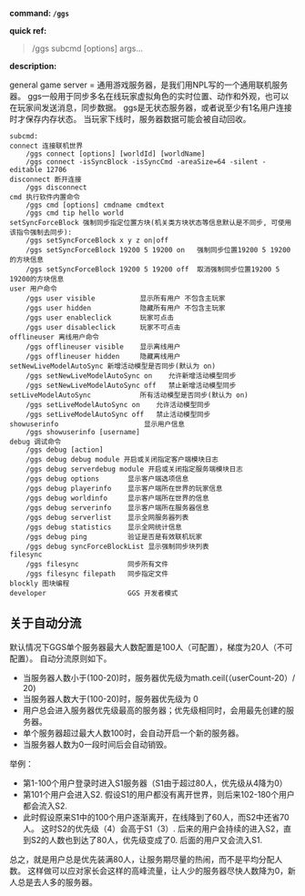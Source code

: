 **command: `/ggs`**

**quick ref:**
> /ggs subcmd [options] args...

**description:**

general game server  = 通用游戏服务器，是我们用NPL写的一个通用联机服务器。 
ggs一般用于同步多名在线玩家虚拟角色的实时位置、动作和外观，也可以在玩家间发送消息，同步数据。
ggs是无状态服务器，或者说至少有1名用户连接时才保存内存状态。 当玩家下线时，服务器数据可能会被自动回收。 

```
subcmd: 
connect 连接联机世界
	/ggs connect [options] [worldId] [worldName]
	/ggs connect -isSyncBlock -isSyncCmd -areaSize=64 -silent -editable 12706
disconnect 断开连接
	/ggs disconnect
cmd 执行软件内置命令
	/ggs cmd [options] cmdname cmdtext
	/ggs cmd tip hello world	
setSyncForceBlock 强制同步指定位置方块(机关类方块状态等信息默认是不同步, 可使用该指令强制去同步):
	/ggs setSyncForceBlock x y z on|off
	/ggs setSyncForceBlock 19200 5 19200 on   强制同步位置19200 5 19200的方块信息
	/ggs setSyncForceBlock 19200 5 19200 off  取消强制同步位置19200 5 19200的方块信息
user 用户命令
	/ggs user visible           显示所有用户 不包含主玩家
	/ggs user hidden            隐藏所有用户 不包含主玩家
	/ggs user enableclick       玩家可点击
	/ggs user disableclick      玩家不可点击
offlineuser 离线用户命令
	/ggs offlineuser visible    显示离线用户
	/ggs offlineuser hidden     隐藏离线用户
setNewLiveModelAutoSync 新增活动模型是否同步(默认为 on)
	/ggs setNewLiveModelAutoSync on    允许新增活动模型同步
	/ggs setNewLiveModelAutoSync off   禁止新增活动模型同步
setLiveModelAutoSync            所有活动模型是否同步(默认为 on)
	/ggs setLiveModelAutoSync on    允许活动模型同步
	/ggs setLiveModelAutoSync off   禁止活动模型同步
showuserinfo                     显示用户信息
	/ggs showuserinfo [username]
debug 调试命令 
	/ggs debug [action]
	/ggs debug debug module 开启或关闭指定客户端模块日志
	/ggs debug serverdebug module 开启或关闭指定服务端模块日志
	/ggs debug options       显示客户端选项信息
	/ggs debug playerinfo    显示客户端所在世界的玩家信息
	/ggs debug worldinfo     显示客户端所在世界的信息
	/ggs debug serverinfo    显示客户端所在服务器信息	
	/ggs debug serverlist    显示全网服务器列表
	/ggs debug statistics    显示全网统计信息
	/ggs debug ping          验证是否是有效联机玩家
	/ggs debug syncForceBlockList 显示强制同步块列表
filesync
	/ggs filesync            同步所有文件
	/ggs filesync filepath   同步指定文件
blockly 图块编程	
developer                    GGS 开发者模式
```


## 关于自动分流
默认情况下GGS单个服务器最大人数配置是100人（可配置），梯度为20人（不可配置）。 自动分流原则如下。

- 当服务器人数小于(100-20)时，服务器优先级为math.ceil(（userCount-20）/ 20)
- 当服务器人数大于(100-20)时，服务器优先级为 0 
- 用户总会进入服务器优先级最高的服务器；优先级相同时，会用最先创建的服务器。 
- 单个服务器超过最大人数100时，会自动开启一个新的服务器。
- 当服务器人数为0一段时间后会自动销毁。 


举例：
- 第1-100个用户登录时进入S1服务器（S1由于超过80人，优先级从4降为0）
- 第101个用户会进入S2. 假设S1的用户都没有离开世界，则后来102-180个用户都会流入S2. 
- 此时假设原来S1中的100个用户逐渐离开，在线降到了60人，而S2中还省70人。 这时S2的优先级（4）会高于S1（3）. 后来的用户会持续的进入S2，直到S2的人数也到达了80人，优先级变成了0. 后面的用户又会流入S1. 

总之，就是用户总是优先装满80人，让服务期尽量的热闹，而不是平均分配人数。 这样做可以应对家长会这样的高峰流量，让人少的服务器尽快人数降为0，新人总是去人多的服务器。 










